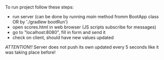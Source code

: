 To run project follow these steps:
* run server (can be done by running *main* method fromm BootApp class OR by './gradlew bootRun')
* open scores.html in web browser (JS scripts subscribe for messages)
* go to "localhost:8080", fill in form and send it
* check on client, should have new values updated

*ATTENTION!!* Server does not push its own updated every 5 seconds like it was taking place before!
